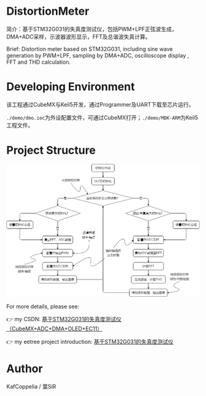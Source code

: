 # DistortionMeter

简介：基于STM32G031的失真度测试仪，包括PWM+LPF正弦波生成，DMA+ADC采样，示波器波形显示，FFT及总谐波失真计算。

Brief: Distortion meter based on STM32G031, including sine wave generation by PWM+LPF, sampling by DMA+ADC, oscilloscope display , FFT and THD calculation.

# Developing Environment

该工程通过CubeMX与Keil5开发，通过Programmer及UART下载至芯片运行。

`./demo/dmo.ioc`为外设配置文件，可通过CubeMX打开；`./demo/MDK-ARM`为Keil5工程文件。

# Project Structure

![1646203802063.png](image/README/1646203802063.png)

For more details, please see:

👉 my CSDN: [基于STM32G031的失真度测试仪（CubeMX+ADC+DMA+OLED+EC11）](https://blog.csdn.net/weixin_46422143/article/details/122949391 "基于STM32G031的失真度测试仪（CubeMX+ADC+DMA+OLED+EC11）")

👉 my eetree project introduction: [基于STM32G031的失真度测试仪](https://www.eetree.cn/project/detail/899 "基于STM32G031的失真度测试仪")

# Author

KafCoppelia / 葉SiR
